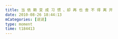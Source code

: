 ```yaml
---
title: 当 依 赖 变 成 习 惯 、却 再 也 舍 不 得 离 开
date: 2010-08-26 18:44:13
mCategories: [说说]
type: moment
time: t184413
---
```



